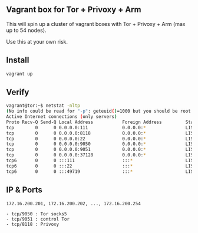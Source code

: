 ## Vagrant box for Tor + Privoxy + Arm

This will spin up a cluster of vagrant boxes with Tor + Privoxy + Arm (max up to 54 nodes).

Use this at your own risk.

## Install

```bash
vagrant up
```

## Verify

```bash
vagrant@tor:~$ netstat -nltp
(No info could be read for "-p": geteuid()=1000 but you should be root.)
Active Internet connections (only servers)
Proto Recv-Q Send-Q Local Address           Foreign Address         State       PID/Program name
tcp        0      0 0.0.0.0:111             0.0.0.0:*               LISTEN      -
tcp        0      0 0.0.0.0:8118            0.0.0.0:*               LISTEN      -
tcp        0      0 0.0.0.0:22              0.0.0.0:*               LISTEN      -
tcp        0      0 0.0.0.0:9050            0.0.0.0:*               LISTEN      -
tcp        0      0 0.0.0.0:9051            0.0.0.0:*               LISTEN      -
tcp        0      0 0.0.0.0:37128           0.0.0.0:*               LISTEN      -
tcp6       0      0 :::111                  :::*                    LISTEN      -
tcp6       0      0 :::22                   :::*                    LISTEN      -
tcp6       0      0 :::49719                :::*                    LISTEN      -
```

## IP & Ports

```
172.16.200.201, 172.16.200.202, ..., 172.16.200.254
```

```
- tcp/9050 : Tor socks5
- tcp/9051 : control Tor
- tcp/8118 : Privoxy

```
